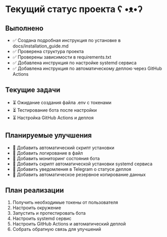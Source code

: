 # Текущий статус проекта ʕ •ᴥ•ʔ

## Выполнено
- ✅ Создана подробная инструкция по установке в docs/installation_guide.md
- ✅ Проверена структура проекта
- ✅ Проверены зависимости в requirements.txt
- ✅ Добавлена инструкция по настройке systemd сервиса
- ✅ Добавлена инструкция по автоматическому деплою через GitHub Actions

## Текущие задачи
- ⏳ Ожидание создания файла .env с токенами
- ⏳ Тестирование бота после настройки
- ⏳ Настройка GitHub Actions и деплоя

## Планируемые улучшения
- 📝 Добавить автоматический скрипт установки
- 📝 Добавить логирование в файл
- 📝 Добавить мониторинг состояния бота
- 📝 Добавить скрипт автоматической установки systemd сервиса
- 📝 Добавить уведомления в Telegram о статусе деплоя
- 📝 Добавить автоматическое резервное копирование данных

## План реализации
1. Получить необходимые токены от пользователя
2. Настроить окружение
3. Запустить и протестировать бота
4. Настроить systemd сервис
5. Настроить GitHub Actions и автоматический деплой
6. Собрать обратную связь для улучшений 